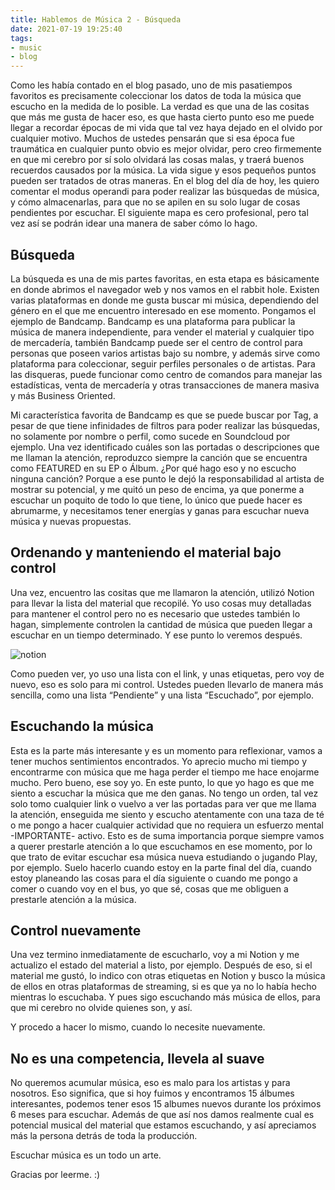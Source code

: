 ```yaml
---
title: Hablemos de Música 2 - Búsqueda
date: 2021-07-19 19:25:40
tags:
- music
- blog
---
```


Como les había contado en el blog pasado, uno de mis pasatiempos favoritos es precisamente coleccionar los datos de toda la música que escucho en la medida de lo posible. 
La verdad es que una de las cositas que más me gusta de hacer eso, es que hasta cierto punto eso me puede llegar a recordar épocas de mi vida que tal vez haya dejado en el olvido por cualquier motivo. Muchos de ustedes pensarán que si esa época fue traumática en cualquier punto obvio es mejor olvidar, pero creo firmemente en que mi cerebro por sí solo olvidará las cosas malas, y traerá buenos recuerdos causados por la música. La vida sigue y esos pequeños puntos pueden ser tratados de otras maneras. 
En el blog del día de hoy, les quiero comentar el modus operandi para poder realizar las búsquedas de música, y cómo almacenarlas, para que no se apilen en su solo lugar de cosas pendientes por escuchar. El siguiente mapa es cero profesional, pero tal vez así se podrán idear una manera de saber cómo lo hago.

## Búsqueda

La búsqueda es una de mis partes favoritas, en esta etapa es básicamente en donde abrimos el navegador web y nos vamos en el rabbit hole. Existen varias plataformas en donde me gusta buscar mi música, dependiendo del género en el que me encuentro interesado en ese momento. Pongamos el ejemplo de Bandcamp. Bandcamp es una plataforma para publicar la música de manera independiente, para vender el material y cualquier tipo de mercadería, también Bandcamp puede ser el centro de control para personas que poseen varios artistas bajo su nombre, y además sirve como plataforma para coleccionar, seguir perfiles personales o de artistas. Para las disqueras, puede funcionar como centro de comandos para manejar las estadísticas, venta de mercadería y otras transacciones de manera masiva y más Business Oriented.

Mi característica favorita de Bandcamp es que se puede buscar por Tag, a pesar de que tiene infinidades de filtros para poder realizar las búsquedas, no solamente por nombre o perfil, como sucede en Soundcloud por ejemplo. Una vez identificado cuáles son las portadas o descripciones que me llaman la atención, reproduzco siempre la canción que se encuentra como FEATURED en su EP o Álbum. ¿Por qué hago eso y no escucho ninguna canción? Porque a ese punto le dejó la responsabilidad al artista de mostrar su potencial, y me quitó un peso de encima, ya que ponerme a escuchar un poquito de todo lo que tiene, lo único que puede hacer es abrumarme, y necesitamos tener energías y ganas para escuchar nueva música y nuevas propuestas.

## Ordenando y manteniendo el material bajo control

Una vez, encuentro las cositas que me llamaron la atención, utilizó Notion para llevar la lista del material que recopilé. Yo uso cosas muy detalladas para mantener el control pero no es necesario que ustedes también lo hagan, simplemente controlen la cantidad de música que pueden llegar a escuchar en un tiempo determinado. Y ese punto lo veremos después.

![notion](https://i.imgur.com/tIpEvFR.png)

Como pueden ver, yo uso una lista con el link, y unas etiquetas, pero voy de nuevo, eso es solo para mi control. Ustedes pueden llevarlo de manera más sencilla, como una lista “Pendiente” y una lista “Escuchado”, por ejemplo.

## Escuchando la música

Esta es la parte más interesante y es un momento para reflexionar, vamos a tener muchos sentimientos encontrados. Yo aprecio mucho mi tiempo y encontrarme con música que me haga perder el tiempo me hace enojarme mucho. Pero bueno, ese soy yo. En este punto, lo que yo hago es que me siento a escuchar la música que me den ganas. No tengo un orden, tal vez solo tomo cualquier link o vuelvo a ver las portadas para ver que me llama la atención, enseguida me siento y escucho atentamente con una taza de té o me pongo a hacer cualquier actividad que no requiera un esfuerzo mental -IMPORTANTE- activo. Esto es de suma importancia porque siempre vamos a querer prestarle atención a lo que escuchamos en ese momento, por lo que trato de evitar escuchar esa música nueva estudiando o jugando Play, por ejemplo. Suelo hacerlo cuando estoy en la parte final del día, cuando estoy planeando las cosas para el día siguiente o cuando me pongo a comer o cuando voy en el bus, yo que sé, cosas que me obliguen a prestarle atención a la música. 

## Control nuevamente

Una vez termino inmediatamente de escucharlo, voy a mi Notion y me actualizo el estado del material a listo, por ejemplo. Después de eso, si el material me gustó, lo indico con otras etiquetas en Notion y busco la música de ellos en otras plataformas de streaming, si es que ya no lo había hecho mientras lo escuchaba. Y pues sigo escuchando más música de ellos, para que mi cerebro no olvide quienes son, y así.

Y procedo a hacer lo mismo, cuando lo necesite nuevamente.

## No es una competencia, llevela al suave

No queremos acumular música, eso es malo para los artistas y para nosotros. Eso significa, que si hoy fuimos y encontramos 15 álbumes interesantes, podemos tener esos 15 albumes nuevos durante los próximos 6 meses para escuchar. Además de que así nos damos realmente cual es potencial musical del material que estamos escuchando, y así apreciamos más la persona detrás de toda la producción.

Escuchar música es un todo un arte.

Gracias por leerme. :)